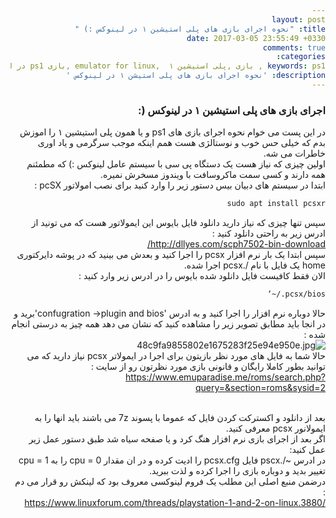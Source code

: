 ```yaml
---
layout: post
title: "نحوه اجرای بازی های پلی استیشین ۱ در لینوکس :) "
date: 2017-03-05 23:55:49 +0330
comments: true
categories: 
keywords: ps1 , بازی ,پلی استیشین ۱  ,emulator for linux ,بازی ps1 در لینوکس  
description: 'نحوه اجرای بازی های پلی استیشن ۱ در لینوکس '
---
```

<body dir="rtl">
<h3>اجرای بازی های پلی استیشین ۱ در لینوکس ‪:)</h3>
<p>
در این پست می خوام نحوه اجرای بازی های ‫ps1 و یا همون پلی استیشین ۱ را اموزش بدم که خیلی حس خوب و نوستالژی هست همم اینکه موجب سرگرمی و یاد اوری خاطرات می شه.<br>
اولین چیزی که نیاز هست یک دستگاه پی سی با سیستم عامل لینوکس :) که مطمئنم همه دارند و کسی سمت ماکروسافت با ویندوز مسخرش نمیره.<br>
ابتدا در سیستم های دبیان بیس دستور زیر را وارد کنید برای نصب امولاتور pcSX : ‫<br>

```sh
‪sudo apt install pcsxr

```
سپس تنها چیزی که نیاز دارید دانلود فایل بایوس این ایمولاتور هست که می تونید از ادرس زیر به راحتی دانلود کنید : <br>
<a href="http://dllyes.com/scph7502-bin-download/"> http://dllyes.com/scph7502-bin-download/ </a> <br>
سپس ابتدا یک بار نرم افزار pcsx را اجرا کنید و بعدش می بینید که در پوشه دایرکتوری ‫home یک فایل با نام ‫/.pcsx اجرا شده.<br>
الان فقط کافیست فایل دانلود شده بایوس را در ادرس زیر وارد کنید :<br>
```sh
‪‘~/.pcsx/bios
```
حالا دوباره نرم افزار را اجرا کنید و به ادرس ‫'confugration ->plugin and bios'برید و در انجا باید مطابق تصویر زیر را مشاهده کنید که نشان می دهد همه چیز به درستی انجام شده : <br>
<img src="https://pichoster.net/images/2017/03/05/48c9fa9855802e1675283f25e94e950e.jpg" alt="48c9fa9855802e1675283f25e94e950e.jpg" border="0" /><br>
حالا شما به فایل های مورد نظر بازیتون برای اجرا در ایمولاتر pcsx نیاز دارید که می توانید بطور کاملا رایگان و قانونی بازی مورد نظرتون رو از سایت :‌ <br>
‪<a href="https://www.emuparadise.me/roms/search.php?query=&section=roms&sysid=2">https://www.emuparadise.me/roms/search.php?query=&section=roms&sysid=2<a>

<br>
بعد از دانلود و اکسترکت کردن فایل که عموما با پسوند ‫7z می باشند باید انها را به ایمولانور pcsx معرفی کنید.<br>
اگر بعد از اجرای بازی نرم افزار هنگ کرد و یا صفحه سیاه شد طبق دستور عمل زیر عمل کنید: <br>
در ادرس ‫~/.pscx فایل ‫pcsx.cfg را ادیت کرده و در ان مقدار cpu = 0 را به cpu = 1 تغییر بدید و دوباره بازی را اجرا کرده و لذت ببرید.<br>
درضمن منبع اصلی این مطلب یک فروم لینوکسی معروف بود که لینکش رو قرار می دم : <br>
‪<a href="https://www.linuxforum.com/threads/playstation-1-and-2-on-linux.3880/">https://www.linuxforum.com/threads/playstation-1-and-2-on-linux.3880/<a>
</p>
</body>
